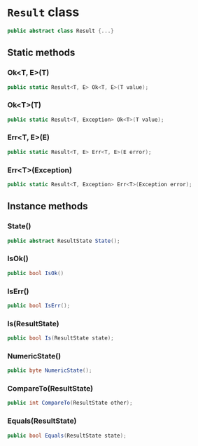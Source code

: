 # `Result` class

```cs
public abstract class Result {...}
```

## Static methods

### Ok&lt;T, E&gt;(T)

```cs
public static Result<T, E> Ok<T, E>(T value);
```

### Ok&lt;T&gt;(T)

```cs
public static Result<T, Exception> Ok<T>(T value);
```

### Err&lt;T, E&gt;(E)

```cs
public static Result<T, E> Err<T, E>(E error);
```

### Err&lt;T&gt;(Exception)

```cs
public static Result<T, Exception> Err<T>(Exception error);
```

## Instance methods

### State()

```cs
public abstract ResultState State();
```

### IsOk()

```cs
public bool IsOk()
```

### IsErr()

```cs
public bool IsErr();
```

### Is(ResultState)

```cs
public bool Is(ResultState state);
```

### NumericState()

```cs
public byte NumericState();
```

### CompareTo(ResultState)

```cs
public int CompareTo(ResultState other);
```

### Equals(ResultState)

```cs
public bool Equals(ResultState state);
```

